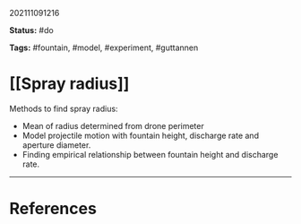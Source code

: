 202111091216

**Status:** #do

**Tags:** #fountain, #model, #experiment, #guttannen 

# [[Spray radius]]
Methods to find spray radius:
- Mean of radius determined from drone perimeter
- Model projectile motion with fountain height, discharge rate and aperture diameter.
- Finding empirical relationship between fountain height and discharge rate.


---
# References